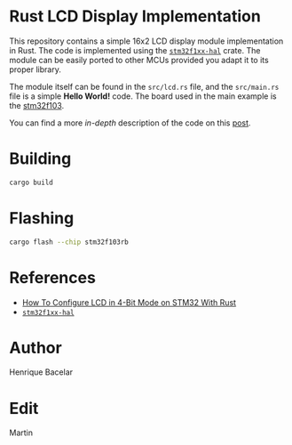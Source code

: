 # Rust LCD Display Implementation

This repository contains a simple 16x2 LCD display module implementation in Rust. The code is implemented using the [```stm32f1xx-hal```](https://github.com/stm32-rs/stm32f1xx-hal) crate. The module can be easily ported to other MCUs provided you adapt it to its proper library.

The module itself can be found in the ```src/lcd.rs``` file, and the ```src/main.rs``` file is a simple **Hello World!** code. The board used in the main example is the [stm32f103](https://www.st.com/en/microcontrollers-microprocessors/stm32f103.html).

You can find a more *in-depth* description of the code on this [post](https://bacelarhenrique.me/2021/03/01/how-to-configure-lcd-rust.html).

# Building
```bash
cargo build
```

# Flashing
```bash
cargo flash --chip stm32f103rb
```

# References
- [How To Configure LCD in 4-Bit Mode on STM32 With Rust](https://bacelarhenrique.me/2021/03/01/how-to-configure-lcd-rust.html)
- [```stm32f1xx-hal```](https://github.com/stm32-rs/stm32f1xx-hal)

# Author
Henrique Bacelar
# Edit
Martin
